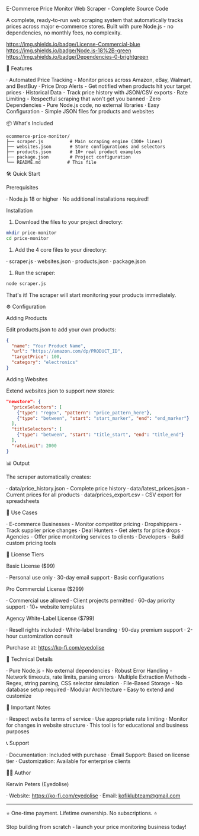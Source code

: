 
E-Commerce Price Monitor Web Scraper - Complete Source Code

A complete, ready-to-run web scraping system that automatically tracks prices across major e-commerce stores. Built with pure Node.js - no dependencies, no monthly fees, no complexity.

https://img.shields.io/badge/License-Commercial-blue
https://img.shields.io/badge/Node.js-18%2B-green
https://img.shields.io/badge/Dependencies-0-brightgreen

🚀 Features

· Automated Price Tracking - Monitor prices across Amazon, eBay, Walmart, and BestBuy
· Price Drop Alerts - Get notified when products hit your target prices
· Historical Data - Track price history with JSON/CSV exports
· Rate Limiting - Respectful scraping that won't get you banned
· Zero Dependencies - Pure Node.js code, no external libraries
· Easy Configuration - Simple JSON files for products and websites

📦 What's Included

```
ecommerce-price-monitor/
├── scraper.js          # Main scraping engine (300+ lines)
├── websites.json       # Store configurations and selectors
├── products.json       # 10+ real product examples
├── package.json        # Project configuration
└── README.md          # This file
```

🛠️ Quick Start

Prerequisites

· Node.js 18 or higher
· No additional installations required!

Installation

1. Download the files to your project directory:

```bash
mkdir price-monitor
cd price-monitor
```

1. Add the 4 core files to your directory:

· scraper.js
· websites.json
· products.json
· package.json

1. Run the scraper:

```bash
node scraper.js
```

That's it! The scraper will start monitoring your products immediately.

⚙️ Configuration

Adding Products

Edit products.json to add your own products:

```json
{
  "name": "Your Product Name",
  "url": "https://amazon.com/dp/PRODUCT_ID",
  "targetPrice": 100,
  "category": "electronics"
}
```

Adding Websites

Extend websites.json to support new stores:

```json
"newstore": {
  "priceSelectors": [
    {"type": "regex", "pattern": "price_pattern_here"},
    {"type": "between", "start": "start_marker", "end": "end_marker"}
  ],
  "titleSelectors": [
    {"type": "between", "start": "title_start", "end": "title_end"}
  ],
  "rateLimit": 2000
}
```

📊 Output

The scraper automatically creates:

· data/price_history.json - Complete price history
· data/latest_prices.json - Current prices for all products
· data/prices_export.csv - CSV export for spreadsheets

🎯 Use Cases

· E-commerce Businesses - Monitor competitor pricing
· Dropshippers - Track supplier price changes
· Deal Hunters - Get alerts for price drops
· Agencies - Offer price monitoring services to clients
· Developers - Build custom pricing tools

💼 License Tiers

Basic License ($99)

· Personal use only
· 30-day email support
· Basic configurations

Pro Commercial License ($299)

· Commercial use allowed
· Client projects permitted
· 60-day priority support
· 10+ website templates

Agency White-Label License ($799)

· Resell rights included
· White-label branding
· 90-day premium support
· 2-hour customization consult

Purchase at: https://ko-fi.com/eyedolise

🔧 Technical Details

· Pure Node.js - No external dependencies
· Robust Error Handling - Network timeouts, rate limits, parsing errors
· Multiple Extraction Methods - Regex, string parsing, CSS selector simulation
· File-Based Storage - No database setup required
· Modular Architecture - Easy to extend and customize

🚨 Important Notes

· Respect website terms of service
· Use appropriate rate limiting
· Monitor for changes in website structure
· This tool is for educational and business purposes

📞 Support

· Documentation: Included with purchase
· Email Support: Based on license tier
· Customization: Available for enterprise clients

👨‍💻 Author

Kerwin Peters (Eyedolise)

· Website: https://ko-fi.com/eyedolise
· Email: kofiklubteam@gmail.com

---

⭐ One-time payment. Lifetime ownership. No subscriptions. ⭐

Stop building from scratch - launch your price monitoring business today!
